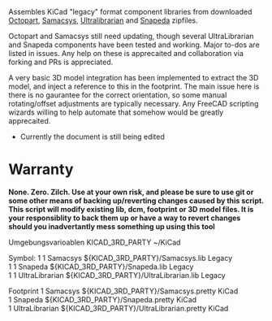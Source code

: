 Assembles KiCad "legacy" format component libraries from downloaded
[Octopart](https://octopart.com/), [Samacsys](https://componentsearchengine.com/), [Ultralibrarian](https://app.ultralibrarian.com/search) and [Snapeda](https://www.snapeda.com/home/) zipfiles. 

Octopart and Samacsys still need updating, though several UltraLibrarian and Snapeda components have been tested and working. Major to-dos are listed in issues. Any help on these is apprecaited and collaboration via forking and PRs is appreciated. 

A very basic 3D model integration has been implemented to extract the 3D model, and inject a reference to this in the footprint. The main issue here is there is no gaurantee for the correct orientation, so some manual rotating/offset adjustments are typically necessary. Any FreeCAD scripting wizards willing to help automate that somehow would be greatly apprecaited. 

* Currently the document is still being edited

# Warranty
**None. Zero. Zilch. Use at your own risk, and please be sure to use git or some other means of backing up/reverting changes caused by this script. This script will modify existing lib, dcm, footprint or 3D model files. It is your responsiblity to back them up or have a way to revert changes should you inadvertantly mess something up using this tool** 

Umgebungsvarioablen
KICAD_3RD_PARTY ~/KiCad

Symbol:
1	1	Samacsys	${KICAD_3RD_PARTY}/Samacsys.lib	Legacy		
1	1	Snapeda	${KICAD_3RD_PARTY}/Snapeda.lib	Legacy		
1	1	UltraLibrarian	${KICAD_3RD_PARTY}/UltraLibrarian.lib	Legacy		


Footprint
1	Samacsys	${KICAD_3RD_PARTY}/Samacsys.pretty	KiCad	
1	Snapeda	${KICAD_3RD_PARTY}/Snapeda.pretty	KiCad		
1	UltraLibrarian	${KICAD_3RD_PARTY}/UltraLibrarian.pretty	KiCad		
